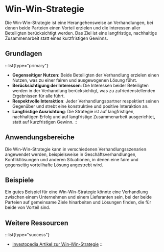 # Win-Win-Strategie

Die Win-Win-Strategie ist eine Herangehensweise an Verhandlungen, bei denen beide Parteien einen Vorteil erzielen und die Interessen aller Beteiligten berücksichtigt werden. Das Ziel ist eine langfristige, nachhaltige Zusammenarbeit statt eines kurzfristigen Gewinns.

## Grundlagen

::list{type="primary"}
- **Gegenseitiger Nutzen**: Beide Beteiligten der Verhandlung erzielen einen Nutzen, was zu einer fairen und ausgewogenen Lösung führt.
- **Berücksichtigung der Interessen**: Die Interessen beider Beteiligten werden in der Verhandlung berücksichtigt, was zu zufriedenstellenden Ergebnissen für alle führt.
- **Respektvolle Interaktion**: Jeder Verhandlungspartner respektiert seinen Gegenüber und strebt eine konstruktive und positive Interaktion an.
- **Langfristige Ausrichtung**: Die Strategie ist auf langfristigen, nachhaltigen Erfolg und auf langfristige Zusammenarbeit ausgerichtet, statt auf kurzfristigen Gewinn.
::

## Anwendungsbereiche

Die Win-Win-Strategie kann in verschiedenen Verhandlungsszenarien angewendet werden, beispielsweise in Geschäftsverhandlungen, Konfliktlösungen und anderen Situationen, in denen eine faire und gegenseitig vorteilhafte Lösung angestrebt wird.

## Beispiele

Ein gutes Beispiel für eine Win-Win-Strategie könnte eine Verhandlung zwischen einem Unternehmen und einem Lieferanten sein, bei der beide Parteien auf gemeinsame Ziele hinarbeiten und Lösungen finden, die für beide von Vorteil sind.

## Weitere Ressourcen

::list{type="success"}
- [Investopedia Artikel zur Win-Win-Strategie](https://www.investopedia.com/terms/w/win-win-negotiation.asp)
::
